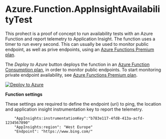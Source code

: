 # Azure.Function.AppInsightAvailabilityTest

This prohect is a proof of concept to run availability tests with an Azure Function and report telemetry to Application Insight. The function uses a timer to run every second. This can usually be used to monitor public endpoint, as well as prive endpoints, using an [Azure Functions Premium plan](https://docs.microsoft.com/en-us/azure/azure-functions/functions-premium-plan).


The *Deploy to Azure* button deploys the function in an [Azure Function Consumption plan](https://azure.microsoft.com/en-us/pricing/details/functions/), in order to monitor public endpoints. To start monitoring private endpoint availability, see [Azure Functions Premium plan](https://docs.microsoft.com/en-us/azure/azure-functions/functions-premium-plan).

 [![Deploy to Azure](http://azuredeploy.net/deploybutton.png)](https://azuredeploy.net/)

**Function settings**

These settings are required to define the endpoint (uri) to ping, the location and application insight instrumentation key to report the telemetry.

        "AppInsights:instrumentationKey":"b783e117-4fd8-413a-acfd-1234567890"
        "AppInsights:region": "West Europe"
        "Endpoint": "https://www.bing.com/"
        

